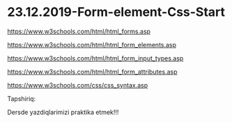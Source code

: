 # 23.12.2019-Form-element-Css-Start



https://www.w3schools.com/html/html_forms.asp

https://www.w3schools.com/html/html_form_elements.asp

https://www.w3schools.com/html/html_form_input_types.asp

https://www.w3schools.com/html/html_form_attributes.asp

https://www.w3schools.com/css/css_syntax.asp

Tapshiriq:

Dersde yazdiqlarimizi praktika etmek!!!
